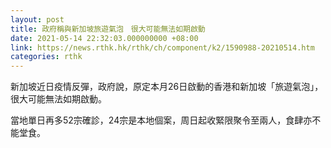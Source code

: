 ```yaml
---
layout: post
title: 政府稱與新加坡旅遊氣泡　很大可能無法如期啟動
date: 2021-05-14 22:32:03.000000000 +08:00
link: https://news.rthk.hk/rthk/ch/component/k2/1590988-20210514.htm
categories: rthk
---
```


新加坡近日疫情反彈，政府說，原定本月26日啟動的香港和新加坡「旅遊氣泡」，很大可能無法如期啟動。

當地單日再多52宗確診，24宗是本地個案，周日起收緊限聚令至兩人，食肆亦不能堂食。
